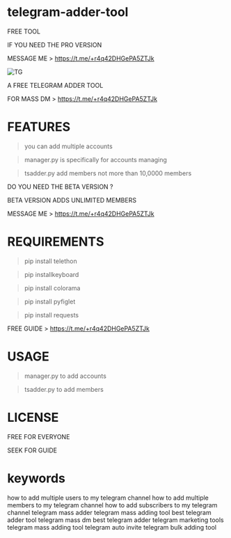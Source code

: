 # telegram-adder-tool
FREE TOOL 

IF YOU NEED THE PRO VERSION

MESSAGE ME > https://t.me/+r4q42DHGePA5ZTJk

![TG](https://user-images.githubusercontent.com/125784563/221007662-026096e3-9a63-4c73-b5e9-00f178a89644.jpeg)


A FREE TELEGRAM ADDER TOOL

FOR MASS DM > https://t.me/+r4q42DHGePA5ZTJk

# FEATURES
> you can add multiple accounts

> manager.py is specifically for accounts managing

> tsadder.py add members not more than 10,0000 members


DO YOU NEED THE BETA VERSION ?

BETA VERSION ADDS UNLIMITED MEMBERS

MESSAGE ME > https://t.me/+r4q42DHGePA5ZTJk


# REQUIREMENTS
> pip install telethon

> pip installkeyboard

> pip install colorama

> pip install pyfiglet

> pip install requests


FREE GUIDE > https://t.me/+r4q42DHGePA5ZTJk

# USAGE 
> manager.py to add accounts

> tsadder.py to add members


# LICENSE

FREE FOR EVERYONE

SEEK FOR GUIDE

# keywords

how to add multiple users to my telegram channel how to add multiple members to my telegram channel how to add subscribers to my telegram channel telegram mass adder telegram mass adding tool best telegram adder tool telegram mass dm best telegram adder
telegram marketing tools
telegram mass adding tool
telegram auto invite
telegram bulk adding tool
